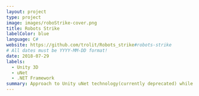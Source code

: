 ```yaml
---
layout: project
type: project
image: images/roboStrike-cover.png
title: Robots Strike
labelColor: blue
language: C#
website: https://github.com/trolit/Robots_strike#robots-strike
# All dates must be YYYY-MM-DD format!
date: 2018-07-29
labels:
  - Unity 3D
  - uNet
  - .NET Framework
summary: Approach to Unity uNet technology(currently deprecated) while expanding FPS sample game provided by youtube content creator, Brackeys.
---
```

